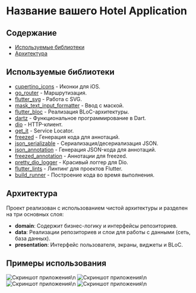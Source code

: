 # Название вашего Hotel Application

## Содержание

- [Используемые библиотеки](#используемые-библиотеки)
- [Архитектура](#архитектура)

## Используемые библиотеки

- [cupertino_icons](https://pub.dev/packages/cupertino_icons) - Иконки для iOS.
- [go_router](https://pub.dev/packages/go_router) - Маршрутизация.
- [flutter_svg](https://pub.dev/packages/flutter_svg) - Работа с SVG.
- [mask_text_input_formatter](https://pub.dev/packages/mask_text_input_formatter) - Ввод с маской.
- [flutter_bloc](https://pub.dev/packages/flutter_bloc) - Реализация BLoC-архитектуры.
- [dartz](https://pub.dev/packages/dartz) - Функциональное программирование в Dart.
- [dio](https://pub.dev/packages/dio) - HTTP-клиент.
- [get_it](https://pub.dev/packages/get_it) - Service Locator.
- [freezed](https://pub.dev/packages/freezed) - Генерация кода для аннотаций.
- [json_serializable](https://pub.dev/packages/json_serializable) - Сериализация/десериализация JSON.
- [json_annotation](https://pub.dev/packages/json_annotation) - Генерация JSON-кода для аннотаций.
- [freezed_annotation](https://pub.dev/packages/freezed_annotation) - Аннотации для freezed.
- [pretty_dio_logger](https://pub.dev/packages/pretty_dio_logger) - Красивый логгер для Dio.
- [flutter_lints](https://pub.dev/packages/flutter_lints) - Линтинг для проектов Flutter.
- [build_runner](https://pub.dev/packages/build_runner) - Построение кода во время выполнения.

## Архитектура

Проект реализован с использованием чистой архитектуры и разделен на три основных слоя:

- **domain**: Содержит бизнес-логику и интерфейсы репозиториев.
- **data**: Реализации репозиториев и слои для работы с данными (сеть, база данных).
- **presentation**: Интерфейс пользователя, экраны, виджеты и BLoC.

## Примеры использования

![Скриншот приложения](img_readme/Отель.png)\n
![Скриншот приложения](img_readme/Номер.png)\n
![Скриншот приложения](img_readme/Бронирование.png)\n
![Скриншот приложения](img_readme/Оплачено.png)\n
